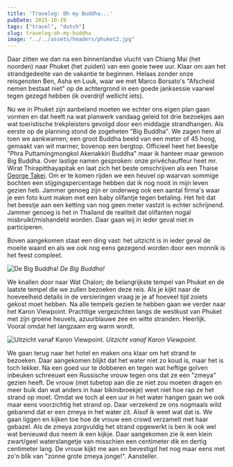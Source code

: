 ```yaml
---
title: 'Travelog: Oh my Buddha...'
pubDate: 2015-10-19
tags: ["travel", "dutch"]
slug: travelog-oh-my-buddha
image: "../../assets/headers/phuket2.jpg"
---
```


Daar zitten we dan na een binnenlandse vlucht van Chiang Mai (het noorden) naar Phuket (het zuiden) van een goeie twee uur. Klaar om aan het strandgedeelte van de vakantie te beginnen. Helaas zonder onze reisgenoten Ben, Asha en Luuk, waar we met Marco Borsato's "Afscheid nemen bestaat niet" op de achtergrond in een goede janksessie vaarwel tegen gezegd hebben (ik overdrijf wellicht iets).

Nu we in Phuket zijn aanbeland moeten we echter ons eigen plan gaan vormen en dat heeft na wat planwerk vandaag geleid tot drie bezoekjes aan wat toeristische trekpleisters gevolgd door een middagje strandhangen. Als eerste op de planning stond de zogeheten "Big Buddha". We zagen hem al toen we aankwamen; een groot Buddha beeld van een meter of 45 hoog, gemaakt van wit marmer, bovenop een bergtop. Officieel heet het beestje "Phra Puttamingmongkol Akenakkiri Buddha" maar ik hanteer maar gewoon Big Buddha. Over lastige namen gesproken: onze privéchauffeur heet mr. Wirat Thirapitthayapitak en laat zich het beste omschrijven als een Thaise [George Takei](https://encrypted-tbn2.gstatic.com/images?q=tbn:ANd9GcTFTrJvc4kh21xuASZSVbIKH01kqRkx7puCFo84ftHCo8YIzfk-5F3raz8H). Om er te komen rijden we een heuvel op waarvan sommige bochten een stijgingspercentage hebben dat ik nog nooit in mijn leven gezien heb. Jammer genoeg zijn er onderweg ook een aantal firma's waar je een foto kunt maken met een baby olifantje tegen betaling. Het feit dat het beestje aan een ketting van nog geen meter vastzit is echter schrijnend. Jammer genoeg is het in Thailand de realiteit dat olifanten nogal misbruikt/mishandeld worden. Daar gaan wij in ieder geval niet in participeren.

Boven aangekomen staat een ding vast: het uitzicht is in ieder geval de moeite waard en als we ook nog eens gezegend worden door een monnik is het feest compleet.

![De Big Buddha!](/images/posts/IMG_3569.jpg)
*De Big Buddha!*

We knallen door naar Wat Chalon; de belangrijkste tempel van Phuket en de laatste tempel die we zullen bezoeken deze reis. Als je kijkt naar de hoeveelheid details in de versieringen vraag je je af hoeveel tijd zoiets gekost moet hebben. Na alle tempels gezien te hebben gaan we verder naar het Karon Viewpoint. Prachtige vergezichten langs de westkust van Phuket met zijn groene heuvels, azuurblauwe zee en witte stranden. Heerlijk. Vooral omdat het langzaam erg warm wordt.

![Uitzicht vanaf Karon Viewpoint.](/images/posts/image.jpg)
*Uitzicht vanaf Karon Viewpoint.*

We gaan terug naar het hotel en maken ons klaar om het strand te bezoeken. Daar aangekomen blijkt dat het water niet zo koud is, maar het is toch lekker. Na een goed uur te dobberen en tegen wat heftige golven inbeuken schreeuwt een Russische vrouw tegen ons dat ze een "zmeya" gezien heeft. De vrouw (met tubetop aan die ze niet zou moeten dragen en meer buik dan wat anders in haar bikinibroekje) weet niet hoe rap ze het strand op moet. Omdat we toch al een uur in het water hangen gaan we ook maar eens voorzichtig het strand op. Daar verzekerd ze ons nogmaals wild gebarend dat er een zmeya in het water zit. Alsof ik weet wat dat is. We gaan liggen en kijken toe hoe de vrouw een crowd verzamelt met haar gebazel. Als de zmeya zorgvuldig het strand opgewerkt is ben ik ook wel wat benieuwd dus neem ik een kijkje. Daar aangekomen zie ik een klein zwart/geel waterslangetje van misschien een centimeter dik en dertig centimeter lang. De vrouw kijkt me aan en bevestigd het nog maar eens met zo'n blik van "zonne grote zmeya jonge!". Aansteller.